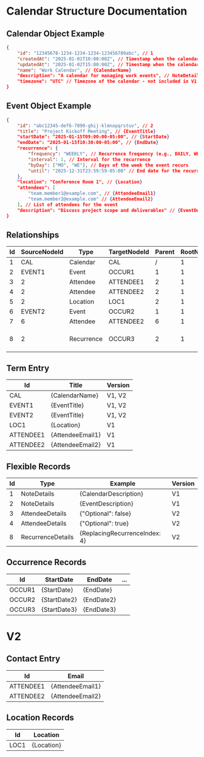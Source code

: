# Calendar Structure Documentation

## Calendar Object Example
```json
{
    "id": "12345678-1234-1234-1234-123456789abc", // 1
    "createdAt": "2025-01-01T10:00:00Z", // Timestamp when the calendar was created
    "updatedAt": "2025-01-02T15:00:00Z", // Timestamp when the calendar was last updated
    "name": "Work Calendar", // {CalendarName}
    "description": "A calendar for managing work events", // NoteDetails
    "timezone": "UTC" // Timezone of the calendar - not included in V1
}
```

## Event Object Example
```json
{
    "id": "abc12345-def6-7890-ghij-klmnopqrstuv", // 2
    "title": "Project Kickoff Meeting", // {EventTitle}
    "startDate": "2025-01-15T09:00:00-05:00", // {StartDate}
    "endDate": "2025-01-15T10:30:00-05:00", // {EndDate}
    "recurrence": {
        "frequency": "WEEKLY", // Recurrence frequency (e.g., DAILY, WEEKLY)
        "interval": 1, // Interval for the recurrence
        "byDay": ["MO", "WE"], // Days of the week the event recurs
        "until": "2025-12-31T23:59:59-05:00" // End date for the recurrence
    },
    "location": "Conference Room 1", // {Location}
    "attendees": [
        "team.member1@example.com", // {AttendeeEmail1}
        "team.member2@example.com" // {AttendeeEmail2}
    ], // List of attendees for the event
    "description": "Discuss project scope and deliverables" // {EventDescription}
}
```

## Relationships

| Id | SourceNodeId | Type      | TargetNodeId | Parent | RootNodeId |-> | Notes |
|----|--------------|-----------|--------------|--------|------------|---|-------|
| 1  | CAL | Calendar  | CAL          | / | 1 |||
| 2  | EVENT1 | Event  |   OCCUR1     | 1 | 1 |||
| 3  | 2 | Attendee  | ATTENDEE1    | 2 | 1 |||
| 4  | 2 | Attendee  | ATTENDEE2    | 2 | 1 |||
| 5  | 2  | Location  | LOC1    | 2 | 1 |||
| 6  | EVENT2 | Event  | OCCUR2    | 1 | 1 |||
| 7  | 6       | Attendee  | ATTENDEE2    | 6 | 1 |||
| 8  | 2       | Recurrence  | OCCUR3 | 2 | 1 | |if one event is changed|


## Term Entry

| Id  | Title       | Version |
|-----|-------------|----|
| CAL | {CalendarName}  | V1, V2 |
| EVENT1 | {EventTitle} | V1, V2 |
| EVENT2 | {EventTitle} | V1, V2 |
| LOC1 | {Location}  | V1 |
| ATTENDEE1 | {AttendeeEmail1}  | V1 |
| ATTENDEE2 | {AttendeeEmail2}  | V1 |

## Flexible Records

| Id | Type             | Example             | Version |
|----|------------------|---------------------|---------|
| 1  | NoteDetails  | {CalendarDescription} | V1 |
| 2  | NoteDetails     | {EventDescription} | V1 |
| 3  | AttendeeDetails  | {"Optional": false} | V2 |
| 4  | AttendeeDetails  | {"Optional": true} | V2 |
| 8  | RecurrenceDetails  | {ReplacingRecurrenceIndex: 4} | V2 |

## Occurrence Records
| Id  | StartDate | EndDate | ... |
|-----|-------------|----|----|
| OCCUR1 | {StartDate}  | {EndDate} |  |
| OCCUR2 | {StartDate2}  | {EndDate2} |  |
| OCCUR3 | {StartDate3}  | {EndDate3} |  |

# V2
## Contact Entry
| Id  | Email       |
|-----|-------------|
| ATTENDEE1 | {AttendeeEmail1}  |
| ATTENDEE2 | {AttendeeEmail2}     |

## Location Records
| Id  | Location       |
|-----|-------------|
| LOC1 | {Location}  |
